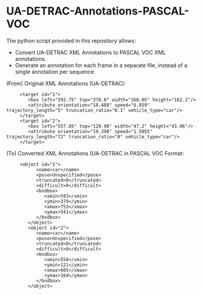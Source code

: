 # UA-DETRAC-Annotations-PASCAL-VOC
The python script provided in this repository allows:
- Convert UA-DETRAC XML Annotations to PASCAL VOC XML annotations.
- Generate an annotation for each frame in a separate file, instead of a single annotation per sequence.

(From) Original XML Annotations (UA-DETRAC):

         <target id="1">
            <box left="592.75" top="378.8" width="160.05" height="162.2"/>
            <attribute orientation="18.488" speed="6.859" trajectory_length="5" truncation_ratio="0.1" vehicle_type="car"/>
         </target>
         <target id="2">
            <box left="557.65" top="120.98" width="47.2" height="43.06"/>
            <attribute orientation="19.398" speed="1.5055" trajectory_length="72" truncation_ratio="0" vehicle_type="car"/>
         </target>
         

(To) Converted XML Annotations (UA-DETRAC in PASCAL VOC Format: 

         
         <object id="1">
               <name>car</name>
               <pose>Unspecified</pose>
               <truncated>0</truncated>
               <difficult>0</difficult>
               <bndbox>
                  <xmin>593</xmin>
                  <ymin>379</ymin>
                  <xmax>753</xmax>
                  <ymax>541</ymax>
               </bndbox>
            </object>
            <object id="2">
               <name>car</name>
               <pose>Unspecified</pose>
               <truncated>0</truncated>
               <difficult>0</difficult>
               <bndbox>
                  <xmin>558</xmin>
                  <ymin>121</ymin>
                  <xmax>605</xmax>
                  <ymax>164</ymax>
               </bndbox>
            </object>
         

   
   

